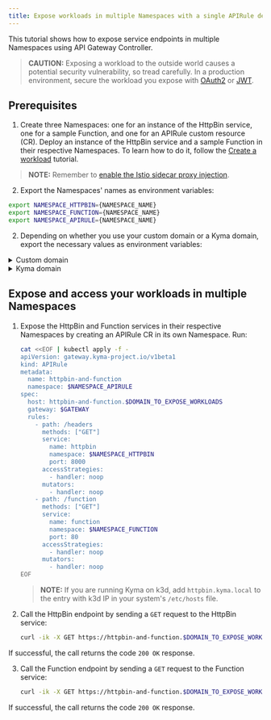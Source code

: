 ```yaml
---
title: Expose workloads in multiple Namespaces with a single APIRule definition
---
```


This tutorial shows how to expose service endpoints in multiple Namespaces using API Gateway Controller.
   > **CAUTION:** Exposing a workload to the outside world causes a potential security vulnerability, so tread carefully. In a production environment, secure the workload you expose with [OAuth2](../apix-05-expose-and-secure-a-workload/apix-05-01-expose-and-secure-workload-oauth2.md) or [JWT](../apix-05-expose-and-secure-a-workload/apix-05-03-expose-and-secure-workload-jwt.md).


##  Prerequisites

1. Create three Namespaces: one for an instance of the HttpBin service, one for a sample Function, and one for an APIRule custom resource (CR). Deploy an instance of the HttpBin service and a sample Function in their respective Namespaces. To learn how to do it, follow the [Create a workload](../apix-01-create-workload.md) tutorial. 

  >**NOTE:** Remember to [enable the Istio sidecar proxy injection](https://kyma-project.io/docs/kyma/latest/04-operation-guides/operations/smsh-01-istio-enable-sidecar-injection/).

2. Export the Namespaces' names as environment variables:

  ```bash
  export NAMESPACE_HTTPBIN={NAMESPACE_NAME}
  export NAMESPACE_FUNCTION={NAMESPACE_NAME}
  export NAMESPACE_APIRULE={NAMESPACE_NAME}
  ```
  
2. Depending on whether you use your custom domain or a Kyma domain, export the necessary values as environment variables:
  
<div tabs name="export-values">

  <details>
  <summary>
  Custom domain
  </summary>
    
  ```bash
  export DOMAIN_TO_EXPOSE_WORKLOADS={DOMAIN_NAME}
  export GATEWAY=$NAMESPACE_APIRULE/httpbin-gateway
  ```
  </details>

  <details>
  <summary>
  Kyma domain
  </summary>

  ```bash
  export DOMAIN_TO_EXPOSE_WORKLOADS={KYMA_DOMAIN_NAME}
  export GATEWAY=kyma-system/kyma-gateway
  ```
  </details>
</div> 

## Expose and access your workloads in multiple Namespaces

1. Expose the HttpBin and Function services in their respective Namespaces by creating an APIRule CR in its own Namespace. Run:

   ```bash
   cat <<EOF | kubectl apply -f -
   apiVersion: gateway.kyma-project.io/v1beta1
   kind: APIRule
   metadata:
     name: httpbin-and-function
     namespace: $NAMESPACE_APIRULE
   spec:
     host: httpbin-and-function.$DOMAIN_TO_EXPOSE_WORKLOADS
     gateway: $GATEWAY
     rules:
       - path: /headers
         methods: ["GET"]
         service:
           name: httpbin
           namespace: $NAMESPACE_HTTPBIN
           port: 8000
         accessStrategies:
           - handler: noop
         mutators:
           - handler: noop
       - path: /function
         methods: ["GET"]
         service:
           name: function
           namespace: $NAMESPACE_FUNCTION
           port: 80
         accessStrategies:
           - handler: noop
         mutators:
           - handler: noop
   EOF
   ```

   >**NOTE:** If you are running Kyma on k3d, add `httpbin.kyma.local` to the entry with k3d IP in your system's `/etc/hosts` file.

2. Call the HttpBin endpoint by sending a `GET` request to the HttpBin service:

   ```bash
   curl -ik -X GET https://httpbin-and-function.$DOMAIN_TO_EXPOSE_WORKLOADS/headers
   ```

  If successful, the call returns the code `200 OK` response.

3. Call the Function endpoint by sending a `GET` request to the Function service:

   ```bash
   curl -ik -X GET https://httpbin-and-function.$DOMAIN_TO_EXPOSE_WORKLOADS/function
   ```
  If successful, the call returns the code `200 OK` response.